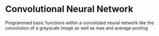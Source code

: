 # Convolutional Neural Network
Programmed basic functions within a convoluted neural network like the convolution of a greyscale image as well as max and average pooling
